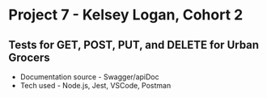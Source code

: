 # Project 7 - Kelsey Logan, Cohort 2 
## Tests for GET, POST, PUT, and DELETE for Urban Grocers
* Documentation source - Swagger/apiDoc
* Tech used - Node.js, Jest, VSCode, Postman
